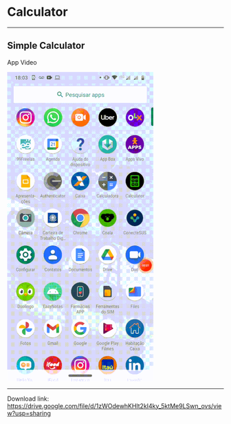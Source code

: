 # Calculator
---
Simple Calculator
---
App Video

![gifcalculator](https://github.com/CamileBarros/Calculator/blob/master/gifCalc.gif)

---
Download link: https://drive.google.com/file/d/1zWOdewhKHlt2kI4ky_5ktMe9LSwn_ovs/view?usp=sharing
